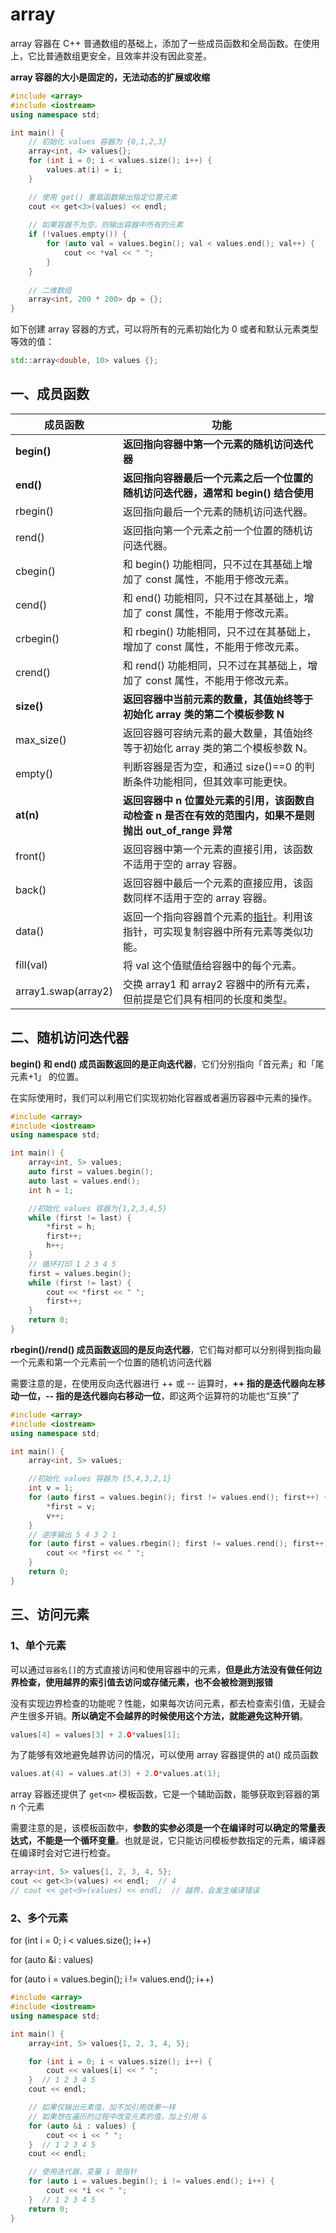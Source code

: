 # array

array 容器在 C++ 普通数组的基础上，添加了一些成员函数和全局函数。在使用上，它比普通数组更安全，且效率并没有因此变差。

**array 容器的大小是固定的，无法动态的扩展或收缩**

```cpp
#include <array>
#include <iostream>
using namespace std;

int main() {
    // 初始化 values 容器为 {0,1,2,3}
    array<int, 4> values{};
    for (int i = 0; i < values.size(); i++) {
        values.at(i) = i;
    }

    // 使用 get() 重载函数输出指定位置元素
    cout << get<3>(values) << endl;
    
    // 如果容器不为空，则输出容器中所有的元素
    if (!values.empty()) {
        for (auto val = values.begin(); val < values.end(); val++) {
            cout << *val << " ";
        }
    }
    
    // 二维数组
    array<int, 200 * 200> dp = {};
}
```

如下创建 array 容器的方式，可以将所有的元素初始化为 0 或者和默认元素类型等效的值：

```cpp
std::array<double, 10> values {};
```

## 一、成员函数

| 成员函数            | 功能                                                         |
| ------------------- | ------------------------------------------------------------ |
| **begin()**         | **返回指向容器中第一个元素的随机访问迭代器**                 |
| **end()**           | **返回指向容器最后一个元素之后一个位置的随机访问迭代器，通常和 begin() 结合使用** |
| rbegin()            | 返回指向最后一个元素的随机访问迭代器。                       |
| rend()              | 返回指向第一个元素之前一个位置的随机访问迭代器。             |
| cbegin()            | 和 begin() 功能相同，只不过在其基础上增加了 const 属性，不能用于修改元素。 |
| cend()              | 和 end() 功能相同，只不过在其基础上，增加了 const 属性，不能用于修改元素。 |
| crbegin()           | 和 rbegin() 功能相同，只不过在其基础上，增加了 const 属性，不能用于修改元素。 |
| crend()             | 和 rend() 功能相同，只不过在其基础上，增加了 const 属性，不能用于修改元素。 |
| **size()**          | **返回容器中当前元素的数量，其值始终等于初始化 array 类的第二个模板参数 N** |
| max_size()          | 返回容器可容纳元素的最大数量，其值始终等于初始化 array 类的第二个模板参数 N。 |
| empty()             | 判断容器是否为空，和通过 size()==0 的判断条件功能相同，但其效率可能更快。 |
| **at(n)**           | **返回容器中 n 位置处元素的引用，该函数自动检查 n 是否在有效的范围内，如果不是则抛出 out_of_range 异常** |
| front()             | 返回容器中第一个元素的直接引用，该函数不适用于空的 array 容器。 |
| back()              | 返回容器中最后一个元素的直接应用，该函数同样不适用于空的 array 容器。 |
| data()              | 返回一个指向容器首个元素的[指针](http://c.biancheng.net/c/80/)。利用该指针，可实现复制容器中所有元素等类似功能。 |
| fill(val)           | 将 val 这个值赋值给容器中的每个元素。                        |
| array1.swap(array2) | 交换 array1 和 array2 容器中的所有元素，但前提是它们具有相同的长度和类型。 |

## 二、随机访问迭代器

**begin() 和 end() 成员函数返回的是正向迭代器**，它们分别指向「首元素」和「尾元素+1」 的位置。

在实际使用时，我们可以利用它们实现初始化容器或者遍历容器中元素的操作。

```cpp
#include <array>
#include <iostream>
using namespace std;

int main() {
    array<int, 5> values;
    auto first = values.begin();
    auto last = values.end();
    int h = 1;

    //初始化 values 容器为{1,2,3,4,5}
    while (first != last) {
        *first = h;
        first++;
        h++;
    }
    // 循环打印 1 2 3 4 5
    first = values.begin();
    while (first != last) {
        cout << *first << " ";
        first++;
    }
    return 0;
}
```

**rbegin()/rend() 成员函数返回的是反向迭代器**，它们每对都可以分别得到指向最一个元素和第一个元素前一个位置的随机访问迭代器

需要注意的是，在使用反向迭代器进行 ++ 或 -- 运算时，**++ 指的是迭代器向左移动一位，-- 指的是迭代器向右移动一位**，即这两个运算符的功能也“互换”了

```cpp
#include <array>
#include <iostream>
using namespace std;

int main() {
    array<int, 5> values;

    //初始化 values 容器为 {5,4,3,2,1}
    int v = 1;
    for (auto first = values.begin(); first != values.end(); first++) {
        *first = v;
        v++;
    }
    // 逆序输出 5 4 3 2 1
    for (auto first = values.rbegin(); first != values.rend(); first++) {
        cout << *first << " ";
    }
    return 0;
}
```

## 三、访问元素

### 1、单个元素

可以通过`容器名[]`的方式直接访问和使用容器中的元素，**但是此方法没有做任何边界检查，使用越界的索引值去访问或存储元素，也不会被检测到报错**

没有实现边界检查的功能呢？性能，如果每次访问元素，都去检查索引值，无疑会产生很多开销。**所以确定不会越界的时候使用这个方法，就能避免这种开销**。

```cpp
values[4] = values[3] + 2.O*values[1];
```

为了能够有效地避免越界访问的情况，可以使用 array 容器提供的 at() 成员函数

```cpp
values.at(4) = values.at(3) + 2.O*values.at(1);
```

array 容器还提供了 `get<n>` 模板函数，它是一个辅助函数，能够获取到容器的第 n 个元素

需要注意的是，该模板函数中，**参数的实参必须是一个在编译时可以确定的常量表达式，不能是一个循环变量**。也就是说，它只能访问模板参数指定的元素，编译器在编译时会对它进行检查。

```cpp
array<int, 5> values{1, 2, 3, 4, 5};
cout << get<3>(values) << endl;  // 4
// cout << get<9>(values) << endl;  // 越界，会发生编译错误
```

### 2、多个元素

for (int i = 0; i < values.size(); i++)

for (auto &i : values) 

for (auto i = values.begin(); i != values.end(); i++) 

```cpp
#include <array>
#include <iostream>
using namespace std;

int main() {
    array<int, 5> values{1, 2, 3, 4, 5};

    for (int i = 0; i < values.size(); i++) {
        cout << values[i] << " ";
    }  // 1 2 3 4 5
    cout << endl;

    // 如果仅输出元素值，加不加引用效果一样
    // 如果想在遍历的过程中改变元素的值，加上引用 &
    for (auto &i : values) {
        cout << i << " ";
    }  // 1 2 3 4 5
    cout << endl;

    // 使用迭代器，变量 i 是指针
    for (auto i = values.begin(); i != values.end(); i++) {
        cout << *i << " ";
    }  // 1 2 3 4 5
    return 0;
}
```

